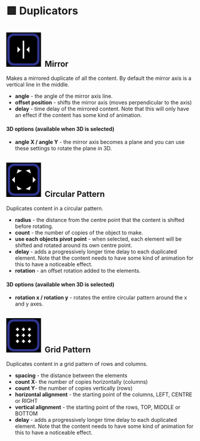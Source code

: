 # 🟦 Duplicators

## <img src="../.gitbook/assets/image (4).png" alt="" data-size="line">  Mirror

Makes a mirrored duplicate of all the content. By default the mirror axis is a vertical line in the middle.&#x20;

* **angle** - the angle of the mirror axis line.&#x20;
* **offset position** - shifts the mirror axis (moves perpendicular to the axis)&#x20;
* **delay** - time delay of the mirrored content. Note that this will only have an effect if the content has some kind of animation.&#x20;

#### 3D options (available when 3D is selected)

* **angle X / angle Y** - the mirror axis becomes a plane and you can use these settings to rotate the plane in 3D.

## <img src="../.gitbook/assets/image (5).png" alt="" data-size="line">  Circular Pattern

Duplicates content in a circular pattern.&#x20;

* **radius** - the distance from the centre point that the content is shifted before rotating.&#x20;
* **count** - the number of copies of the object to make.&#x20;
* **use each objects pivot point** - when selected, each element will be shifted and rotated around its own centre point.
* **delay** - adds a progressively longer time delay to each duplicated element. Note that the content needs to have some kind of animation for this to have a noticeable effect.
* **rotation** - an offset rotation added to the elements.&#x20;

#### 3D options (available when 3D is selected)

* **rotation x / rotation y**  - rotates the entire circular pattern around the x and y axes.&#x20;

## <img src="../.gitbook/assets/image (6).png" alt="" data-size="line">  Grid Pattern

Duplicates content in a grid pattern of rows and columns.&#x20;

* **spacing** - the distance between the elements
* **count X**- the number of copies horizontally (columns)
* **count Y**- the number of copies vertically (rows)
* **horizontal alignment** - the starting point of the columns, LEFT, CENTRE or RIGHT
* **vertical alignment** - the starting point of the rows, TOP, MIDDLE or BOTTOM
* **delay** - adds a progressively longer time delay to each duplicated element. Note that the content needs to have some kind of animation for this to have a noticeable effect.

